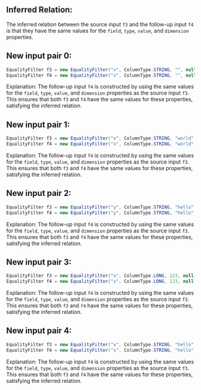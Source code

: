 ## Inferred Relation:
The inferred relation between the source input `f3` and the follow-up input `f4` is that they have the same values for the `field`, `type`, `value`, and `dimension` properties.

## New input pair 0:
```java
EqualityFilter f3 = new EqualityFilter("x", ColumnType.STRING, "", null);
EqualityFilter f4 = new EqualityFilter("x", ColumnType.STRING, "", null);
```
Explanation: 
The follow-up input `f4` is constructed by using the same values for the `field`, `type`, `value`, and `dimension` properties as the source input `f3`. This ensures that both `f3` and `f4` have the same values for these properties, satisfying the inferred relation.

## New input pair 1:
```java
EqualityFilter f3 = new EqualityFilter("x", ColumnType.STRING, "world", null);
EqualityFilter f4 = new EqualityFilter("x", ColumnType.STRING, "world", null);
```
Explanation: 
The follow-up input `f4` is constructed by using the same values for the `field`, `type`, `value`, and `dimension` properties as the source input `f3`. This ensures that both `f3` and `f4` have the same values for these properties, satisfying the inferred relation.

## New input pair 2:
```java
EqualityFilter f3 = new EqualityFilter("y", ColumnType.STRING, "hello", null);
EqualityFilter f4 = new EqualityFilter("y", ColumnType.STRING, "hello", null);
```
Explanation: 
The follow-up input `f4` is constructed by using the same values for the `field`, `type`, `value`, and `dimension` properties as the source input `f3`. This ensures that both `f3` and `f4` have the same values for these properties, satisfying the inferred relation.

## New input pair 3:
```java
EqualityFilter f3 = new EqualityFilter("x", ColumnType.LONG, 123, null);
EqualityFilter f4 = new EqualityFilter("x", ColumnType.LONG, 123, null);
```
Explanation: 
The follow-up input `f4` is constructed by using the same values for the `field`, `type`, `value`, and `dimension` properties as the source input `f3`. This ensures that both `f3` and `f4` have the same values for these properties, satisfying the inferred relation.

## New input pair 4:
```java
EqualityFilter f3 = new EqualityFilter("x", ColumnType.STRING, "hello", "en");
EqualityFilter f4 = new EqualityFilter("x", ColumnType.STRING, "hello", "en");
```
Explanation: 
The follow-up input `f4` is constructed by using the same values for the `field`, `type`, `value`, and `dimension` properties as the source input `f3`. This ensures that both `f3` and `f4` have the same values for these properties, satisfying the inferred relation.